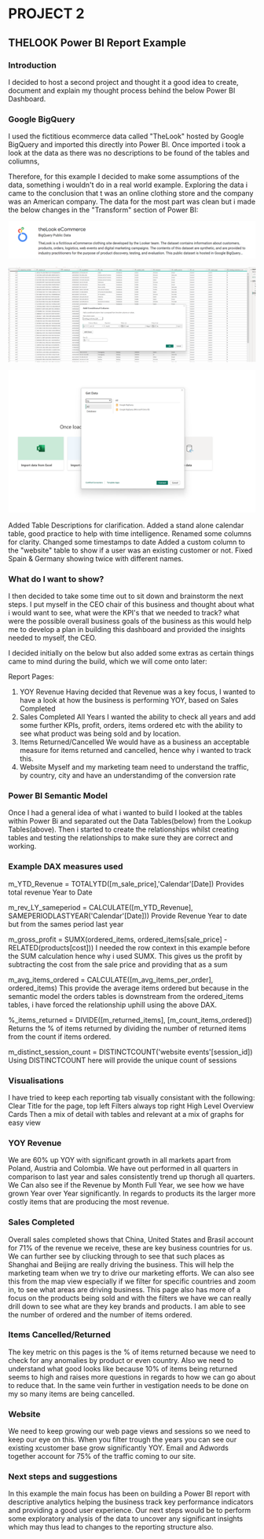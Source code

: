 # PROJECT 2

## THELOOK Power BI Report Example

### Introduction
I decided to host a second project and thought it a good idea to create, document and explain my thought process behind the below Power BI Dashboard.

### Google BigQuery
I used the fictitious ecommerce data called "TheLook" hosted by Google BigQuery and imported this directly into Power BI. Once imported i took a look at the data as there was no descriptions to be found of the tables and coliumns,

Therefore, for this example I decided to make some assumptions of the data, something i wouldn't do in a real world example. Exploring the data i came to the conclusion that t was an online clothing store and the company was an American company. The data for the most part was clean but i made the below changes in the "Transform" section of Power BI:

![blah](Big%20Query.png)

![jaja](Custom%20Column%20for%20Existing%20Customer.png)


![jajaja](PowerBi%20Import.png)

Added Table Descriptions for clarification.
Added a stand alone calendar table, good practice to help with time intelligence.
Renamed some columns for clarity.
Changed some timestamps to date
Added a custom column to the "website" table to show if a user was an existing customer or not.
Fixed Spain & Germany showing twice with different names.

### What do I want to show?
I then decided to take some time out to sit down and brainstorm the next steps. I put myself in the CEO chair of this business and thought about what i would want to see, what were the KPI's that we needed to track? what were the possible overall business goals of the business as this would help me to develop a plan in building this dashboard and provided the insights needed to myself, the CEO.

I decided initially on the below but also added some extras as certain things came to mind during the build, which we will come onto later:

Report Pages:
1) YOY Revenue
Having decided that Revenue was a key focus, I wanted to have a look at how the business is performing YOY, based on Sales Completed
2) Sales Completed All Years
I wanted the ability to check all years and add some further KPIs, profit, orders, items ordered etc with the ability to see what product was being sold and by location.
3) Items Returned/Cancelled
We would have as a business an acceptable measure for items returned and cancelled, hence why i wanted to track this.
4) Website
Myself and my marketing team need to understand the traffic, by country, city and have an understandimg of the conversion rate

### Power BI Semantic Model
Once I had a general idea of what i wanted to build I looked at the tables within Power Bi and separated out the Data Tables(below) from the Lookup Tables(above).
Then i started to create the relationships whilst creating tables and testing the relationships to make sure they are correct and working.

### Example DAX measures used

m_YTD_Revenue = TOTALYTD([m_sale_price],'Calendar'[Date])
Provides total revenue Year to Date

m_rev_LY_sameperiod = CALCULATE([m_YTD_Revenue], SAMEPERIODLASTYEAR('Calendar'[Date]))
Provide Revenue Year to date but from the sames period last year

m_gross_profit = SUMX(ordered_items, ordered_items[sale_price] - RELATED(products[cost]))
I needed the row context in this example before the SUM calculation hence why i used SUMX. This gives us the profit by subtracting the cost from the sale price and providing that as a sum

m_avg_items_ordered = CALCULATE([m_avg_items_per_order], ordered_items)
This provide the average items ordered but because in the semantic model the orders tables is downstream from the ordered_items tables, i have forced the relationship uphill using the above DAX.

%_items_returned = DIVIDE([m_returned_items], [m_count_items_ordered])
Returns the % of items returned by dividing the number of returned items from the count if items ordered.

m_distinct_session_count = DISTINCTCOUNT('website events'[session_id])
Using DISTINCTCOUNT here will provide the unique count of sessions

### Visualisations
I have tried to keep each reporting tab visually consistant with the following:
Clear Title for the page, top left
Filters always top right
High Level Overview Cards
Then a mix of detail with tables and relevant at a mix of graphs for easy view

### YOY Revenue
We are 60% up YOY with significant growth in all markets apart from Poland, Austria and Colombia. We have out performed in all quarters in comparison to last year and sales consistently trend up thorugh all quarters. We Can also see if the Revenue by Month Full Year, we see how we have grown Year over Year significantly. In regards to products its the larger more costly items that are producing the most revenue.

### Sales Completed
Overall sales completed shows that China, United States and Brasil account for 71% of the revenue we receive, these are key business countries for us. We can further see by cliucking through to see that such places as Shanghai and Beijing are really driving the business. This will help the marketing team when we try to drive our marketing efforts. We can also see this from the map view especially if we filter for specific countries and zoom in, to see what areas are driving business.
This page also has more of a focus on the products being sold and with the filters we have we can really drill down to see what are they key brands and products.
I am able to see the number of ordered and the number of items ordered.

### Items Cancelled/Returned
The key metric on this pages is the % of items returned because we need to check for any anomalies by product or even country. Also we need to understand what good looks like because 10% of items being returned seems to high and raises more questions in regards to how we can go about to reduce that. In the same vein further in vestigation needs to be done on my so many items are being cancelled.

### Website
We need to keep growing our web page views and sessions so we need to keep our eye on this. When you filter trough the years you can see our existing xcustomer base grow significantly YOY. Email and Adwords together account for 75% of the traffic coming to our site.

### Next steps and suggestions
In this example the main focus has been on building a Power BI report with descriptive analytics helping the business track key performance indicators and providing a good user experience. Our next steps would be to perform some exploratory analysis of the data to uncover any significant insights which may thus lead to changes to the reporting structure also.
